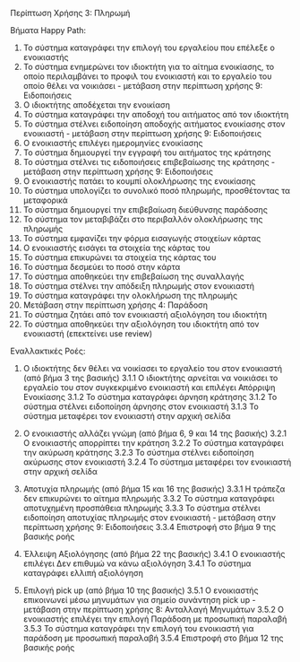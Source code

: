 Περίπτωση Χρήσης 3: Πληρωμή

Βήματα Happy Path:
1.  Το σύστημα καταγράφει την επιλογή του εργαλείου που επέλεξε ο ενοικιαστής 
2.  Το σύστημα ενημερώνει τον ιδιοκτήτη για το αίτημα ενοικίασης, το οποίο περιλαμβάνει το προφιλ του ενοικιαστή και το εργαλείο του οποίο θέλει να νοικιάσει - μετάβαση στην περίπτωση χρήσης 9: Ειδοποιήσεις 
3.  Ο ιδιοκτήτης αποδέχεται την ενοικίαση
4.  Το σύστημα καταγράφει την αποδοχή του αιτήματος από τον ιδιοκτήτη
5.  Το σύστημα στέλνει ειδοποίηση αποδοχής αιτήματος ενοικίασης στον ενοικιαστή - μετάβαση στην περίπτωση χρήσης 9: Ειδοποιήσεις 
6.  Ο ενοικιαστής επιλέγει ημερομηνίες ενοικίασης
7.  Το σύστημα δημιουργεί την εγγραφή του αιτήματος της κράτησης
8.  Το σύστημα στέλνει τις ειδοποιήσεις επιβεβαίωσης της κράτησης - μετάβαση στην περίπτωση χρήσης 9: Ειδοποιήσεις 
9.  Ο ενοικιαστής πατάει το κουμπί ολοκλήρωσης της ενοικίασης
10. Το σύστημα υπολογίζει το συνολικό ποσό πληρωμής, προσθέτοντας τα μεταφορικά
11. Το σύστημα δημιουργεί την επιβεβαίωση διεύθυνσης παράδοσης
12. Το σύστημα τον μεταβιβάζει στο περιβαλλόν ολοκλήρωσης της πληρωμής 
13. Το σύστημα εμφανίζει την φόρμα εισαγωγής στοιχείων κάρτας
14. Ο ενοικιαστής εισάγει τα στοιχεία της κάρτας του
15. Το σύστημα επικυρώνει τα στοιχεία της κάρτας του
16. Το σύστημα δεσμεύει το ποσό στην κάρτα
17. Το σύστημα αποθηκεύει την επιβεβαίωση της συναλλαγής
18. Το σύστημα στέλνει την απόδειξη πληρωμής στον ενοικιαστή
19. Το σύστημα καταγράφει την ολοκλήρωση της πληρωμής 
20. Μετάβαση στην περίπτωση χρήσης 4: Παράδοση
21. Το σύστημα ζητάει από τον ενοικιαστή αξιολόγηση του ιδιοκτήτη
22. Το σύστημα αποθηκεύει την αξιολόγηση του ιδιοκτήτη από τον ενοικιαστή (επεκτείνει use review)

Εναλλακτικές Ροές:
1. Ο ιδιοκτήτης δεν θέλει να νοικίασει το εργαλείο του στον ενοικιαστή (από βήμα 3 της βασικής)
3.1.1 Ο ιδιοκτήτης αρνείται να νοικιάσει το εργαλείο του στον συγκεκριμένο ενοικιαστή και επιλέγει Απόρριψη Ενοικίασης
3.1.2 Το σύστημα καταγράφει άρνηση κράτησης
3.1.2 Το σύστημα στέλνει ειδοποίηση άρνησης στον ενοικιαστή
3.1.3 Το σύστημα μεταφέρει τον ενοικιαστή στην αρχική σελίδα 

2. Ο ενοικιαστής αλλάζει γνώμη (από βήμα 6, 9 και 14 της βασικής)
3.2.1 Ο ενοικιαστής απορρίπτει την κράτηση 
3.2.2 Το σύστημα καταγράφει την ακύρωση κράτησης
3.2.3 Το σύστημα στέλνει ειδοποίηση ακύρωσης στον ενοικιαστή
3.2.4 Το σύστημα μεταφέρει τον ενοικιαστή στην αρχική σελίδα 

3. Αποτυχία πληρωμής (από βήμα 15 και 16 της βασικής)
3.3.1 Η τράπεζα δεν επικυρώνει το αίτημα πληρωμής 
3.3.2 Το σύστημα καταγράφει αποτυχημένη προσπάθεια πληρωμής
3.3.3 Το σύστημα στέλνει ειδοποίηση αποτυχίας πληρωμής στον ενοικιαστή - μετάβαση στην περίπτωση χρήσης 9: Ειδοποιήσεις 
3.3.4 Επιστροφή στο βήμα 9 της βασικής ροής

4. Έλλειψη Αξιολόγησης (από βήμα 22 της βασικής)
3.4.1 Ο ενοικιαστής επιλέγει Δεν επιθυμώ να κάνω αξιολόγηση
3.4.1 Το σύστημα καταγράφει ελλιπή αξιολόγηση

5. Επιλογή pick up (από βήμα 10 της βασικής)
3.5.1 Ο ενοικιαστής επικοινωνεί μέσω μηνυμάτων για σημείο συνάντηση pick up - μετάβαση στην περίπτωση χρήσης  8: Ανταλλαγή Μηνυμάτων 
3.5.2 Ο ενοικιαστής επιλέγει την επιλογή Παράδοση με προσωπική παραλαβή
3.5.3 Το σύστημα καταγράφει την επιλογή του ενοικιαστή για παράδοση με προσωπική παραλαβή
3.5.4 Επιστροφή στο βήμα 12 της βασικής ροής



